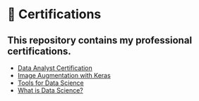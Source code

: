 # 📜 Certifications

This repository contains my professional certifications. 
---

- [Data Analyst Certification](./Data%20Analyst%20Certification.pdf)  
- [Image Augmentation with Keras](./Image%20Augmentation%20with%20Keras.pdf)  
- [Tools for Data Science](./Tools%20for%20Data%20Science.pdf)  
- [What is Data Science?](./What%20is%20Data%20Science.pdf)  
